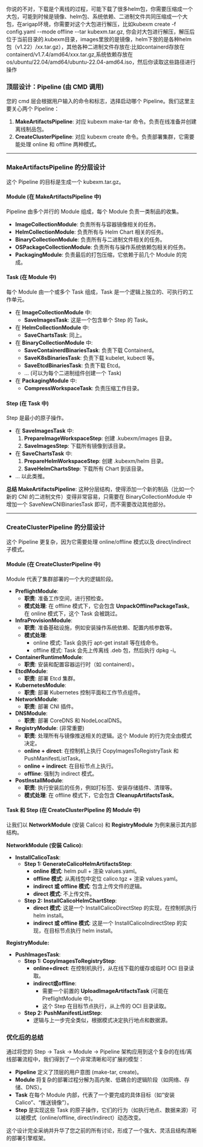 你说的不对，下载是个离线的过程，可能下载了很多helm包，你需要压缩成一个大包，可能到时候是镜像、helm包、系统依赖、二进制文件共同压缩成一个大包，在arigap环境，你需要对这个大包进行解压，比如kubexm create -f config.yaml --mode offline --tar kubexm.tar.gz, 你会对大包进行解压，解压后位于当前目录的.kubexm目录，images里放的是镜像，helm下放的是各种helm包（v1.22）/xx.tar.gz），其他各种二进制文件存放在:比如containerd存放在containerd/v1.7.4/amd64/xxx.tar.gz,系统依赖存放在os/ubuntu/22.04/amd64/ubuntu-22.04-amd64.iso，然后你读取这些路径进行操作

### **顶层设计：Pipeline (由 CMD 调用)**

您的 cmd 层会根据用户输入的命令和标志，选择启动哪个 Pipeline。我们这里主要关心两个 Pipeline：

1. **MakeArtifactsPipeline**: 对应 kubexm make-tar 命令。负责在线准备并创建离线制品包。
2. **CreateClusterPipeline**: 对应 kubexm create 命令。负责部署集群，它需要能处理 online 和 offline 两种模式。

------



### **MakeArtifactsPipeline 的分层设计**

这个 Pipeline 的目标是生成一个 kubexm.tar.gz。

#### **Module (在 MakeArtifactsPipeline 中)**

Pipeline 由多个并行的 Module 组成，每个 Module 负责一类制品的收集。

- **ImageCollectionModule**: 负责所有与容器镜像相关的任务。
- **HelmCollectionModule**: 负责所有与 Helm Chart 相关的任务。
- **BinaryCollectionModule**: 负责所有与二进制文件相关的任务。
- **OSPackageCollectionModule**: 负责所有与操作系统依赖包相关的任务。
- **PackagingModule**: 负责最后的打包压缩，它依赖于前几个 Module 的完成。

#### **Task (在 Module 中)**

每个 Module 由一个或多个 Task 组成，Task 是一个逻辑上独立的、可执行的工作单元。

- 在 **ImageCollectionModule** 中:
   - **SaveImagesTask**: 这是一个包含单个 Step 的 Task。
- 在 **HelmCollectionModule** 中:
   - **SaveChartsTask**: 同上。
- 在 **BinaryCollectionModule** 中:
   - **SaveContainerdBinariesTask**: 负责下载 Containerd。
   - **SaveK8sBinariesTask**: 负责下载 kubelet, kubectl 等。
   - **SaveEtcdBinariesTask**: 负责下载 Etcd。
   - ... (可以为每个二进制组件创建一个 Task)
- 在 **PackagingModule** 中:
   - **CompressWorkspaceTask**: 负责压缩工作目录。

#### **Step (在 Task 中)**

Step 是最小的原子操作。

- 在 **SaveImagesTask** 中:
   1. **PrepareImageWorkspaceStep**: 创建 .kubexm/images 目录。
   2. **SaveImagesStep**: 下载所有镜像到该目录。
- 在 **SaveChartsTask** 中:
   1. **PrepareHelmWorkspaceStep**: 创建 .kubexm/helm 目录。
   2. **SaveHelmChartsStep**: 下载所有 Chart 到该目录。
- ... 以此类推。

**总结 MakeArtifactsPipeline**: 这种分层结构，使得添加一个新的制品（比如一个新的 CNI 的二进制文件）变得非常容易，只需要在 BinaryCollectionModule 中增加一个 SaveNewCNIBinariesTask 即可，而不需要改动其他部分。

------



### **CreateClusterPipeline 的分层设计**

这个 Pipeline 更复杂，因为它需要处理 online/offline 模式以及 direct/indirect 子模式。

#### **Module (在 CreateClusterPipeline 中)**

Module 代表了集群部署的一个大的逻辑阶段。

- **PreflightModule**:
   - **职责**: 准备工作空间，进行预检查。
   - **模式处理**: 在 offline 模式下，它会包含 **UnpackOfflinePackageTask**。在 online 模式下，这个 Task 会被跳过。
- **InfraProvisionModule**:
   - **职责**: 准备基础设施，例如安装操作系统依赖、配置内核参数等。
   - **模式处理**:
      - online 模式: Task 会执行 apt-get install 等在线命令。
      - offline 模式: Task 会先上传离线 .deb 包，然后执行 dpkg -i。
- **ContainerRuntimeModule**:
   - **职责**: 安装和配置容器运行时（如 containerd）。
- **EtcdModule**:
   - **职责**: 部署 Etcd 集群。
- **KubernetesModule**:
   - **职责**: 部署 Kubernetes 控制平面和工作节点组件。
- **NetworkModule**:
   - **职责**: 部署 CNI 插件。
- **DNSModule**:
   - **职责**: 部署 CoreDNS 和 NodeLocalDNS。
- **RegistryModule**: (非常重要)
   - **职责**: 处理所有与镜像推送相关的逻辑。这个 Module 的行为完全由模式决定。
   - **online + direct**: 在控制机上执行 CopyImagesToRegistryTask 和 PushManifestListTask。
   - **online + indirect**: 在目标节点上执行。
   - **offline**: 强制为 indirect 模式。
- **PostInstallModule**:
   - **职责**: 执行安装后的任务，例如打标签、安装存储插件、清理等。
   - **模式处理**: 在 offline 模式下，它会包含 **CleanupArtifactsTask**。

#### **Task 和 Step (在 CreateClusterPipeline 的 Module 中)**

让我们以 **NetworkModule** (安装 Calico) 和 **RegistryModule** 为例来展示其内部结构。

**NetworkModule (安装 Calico):**

- **InstallCalicoTask**:
   - **Step 1: GenerateCalicoHelmArtifactsStep**:
      - **online 模式**: helm pull + 渲染 values.yaml。
      - **offline 模式**: 从离线包中定位 calico.tgz + 渲染 values.yaml。
      - **indirect 或 offline 模式**: 包含上传文件的逻辑。
      - **direct 模式**: 不上传文件。
   - **Step 2: InstallCalicoHelmChartStep**:
      - **direct 模式**: 这是一个 InstallCalicoDirectStep 的实现，在控制机执行 helm install。
      - **indirect 或 offline 模式**: 这是一个 InstallCalicoIndirectStep 的实现，在目标节点执行 helm install。

**RegistryModule:**

- **PushImagesTask**:
   - **Step 1: CopyImagesToRegistryStep**:
      - **online+direct**: 在控制机执行，从在线下载的缓存或临时 OCI 目录读取。
      - **indirect或offline**:
         - 需要一个前置的 **UploadImageArtifactsTask** (可能在 PreflightModule 中)。
         - 这个 Step 在目标节点执行，从上传的 OCI 目录读取。
   - **Step 2: PushManifestListStep**:
      - 逻辑与上一步完全类似，根据模式决定执行地点和数据源。

### **优化后的总结**

通过将您的 Step -> Task -> Module -> Pipeline 架构应用到这个复杂的在线/离线部署流程中，我们得到了一个非常清晰和可扩展的模型：

- **Pipeline** 定义了顶层的用户意图 (make-tar, create)。
- **Module** 将复杂的部署过程分解为高内聚、低耦合的逻辑阶段（如网络、存储、DNS）。
- **Task** 在每个 Module 内部，代表了一个要完成的具体目标（如“安装 Calico”、“推送镜像”）。
- **Step** 是实现这些 Task 的原子操作，它们的行为（如执行地点、数据来源）可以被模式（online/offline, direct/indirect）动态改变。

这个设计完全采纳并升华了您之前的所有讨论，形成了一个强大、灵活且结构清晰的部署引擎框架。